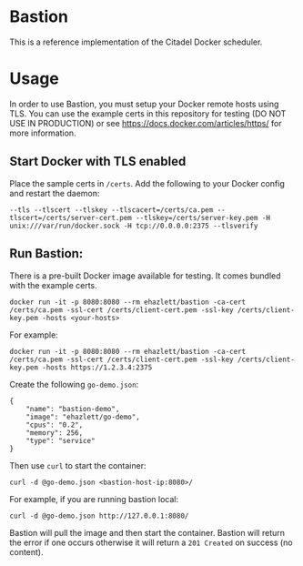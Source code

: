 # Bastion
This is a reference implementation of the Citadel Docker scheduler.

# Usage
In order to use Bastion, you must setup your Docker remote hosts using TLS.  You can use the example certs in this repository for testing (DO NOT USE IN PRODUCTION) or see https://docs.docker.com/articles/https/ for more information.

## Start Docker with TLS enabled
Place the sample certs in `/certs`.  Add the following to your Docker config and restart the daemon:

`--tls --tlscert --tlskey --tlscacert=/certs/ca.pem --tlscert=/certs/server-cert.pem --tlskey=/certs/server-key.pem -H unix:///var/run/docker.sock -H tcp://0.0.0.0:2375 --tlsverify`

## Run Bastion:
There is a pre-built Docker image available for testing.  It comes bundled with the example certs.

`docker run -it -p 8080:8080 --rm ehazlett/bastion -ca-cert /certs/ca.pem -ssl-cert /certs/client-cert.pem -ssl-key /certs/client-key.pem -hosts <your-hosts>`

For example:

`docker run -it -p 8080:8080 --rm ehazlett/bastion -ca-cert /certs/ca.pem -ssl-cert /certs/client-cert.pem -ssl-key /certs/client-key.pem -hosts https://1.2.3.4:2375`

Create the following `go-demo.json`:

```
{
    "name": "bastion-demo",
    "image": "ehazlett/go-demo",
    "cpus": "0.2",
    "memory": 256,
    "type": "service"
}
```

Then use `curl` to start the container:

`curl -d @go-demo.json <bastion-host-ip:8080>/`

For example, if you are running bastion local:

`curl -d @go-demo.json http://127.0.0.1:8080/`

Bastion will pull the image and then start the container.  Bastion will return the error if one occurs otherwise it will return a `201 Created` on success (no content).

